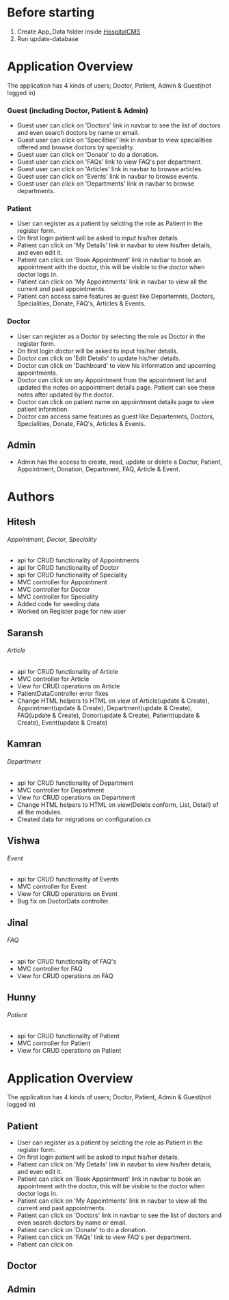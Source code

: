 # Before starting
1. Create App_Data folder inside [HospitalCMS](HospitalCMS)
2. Run update-database

# Application Overview
The application has 4 kinds of users; Doctor, Patient, Admin & Guest(not logged in)

### Guest (including Doctor, Patient & Admin)
- Guest user can click on 'Doctors' link in navbar to see the list of doctors and even search doctors by name or email.
- Guest user can click on 'Specilities' link in navbar to view specialities offered and browse doctors by speciality.
- Guest user can click on 'Donate' to do a donation.
- Guest user can click on 'FAQs' link to view FAQ's per department.
- Guest user can click on 'Articles' link in navbar to browse articles.
- Guest user can click on 'Events' link in navbar to browse events.
- Guest user can click on 'Departments' link in navbar to browse departments.

### Patient
- User can register as a patient by selcting the role as Patient in the register form.
- On first login patient will be asked to input his/her details.
- Patient can click on 'My Details' link in navbar to view his/her details, and even edit it.
- Patient can click on 'Book Appointment' link in navbar to book an appointment with the doctor, this will be visible to the doctor when doctor logs in.
- Patient can click on 'My Appointments' link in navbar to view all the current and past appointments.
- Patient can access same features as guest like Departemnts, Doctors, Specialities, Donate, FAQ's, Articles & Events.

### Doctor
- User can register as a Doctor by selecting the role as Doctor in the register form.
- On first login doctor will be asked to input his/her details.
- Doctor can click on 'Edit Details' to update his/her details.
- Doctor can click on 'Dashboard' to view his information and upcoming appointments.
- Doctor can click on any Appointment from the appointment list and updated the notes on appointment details page. Patient can see these notes after updated by the doctor.
- Doctor can click on patient name on appointment details page to view patient informtion.
- Doctor can access same features as guest like Departemnts, Doctors, Specialities, Donate, FAQ's, Articles & Events.

## Admin
- Admin has the access to create, read, update or delete a Doctor, Patient, Appointment, Donation, Department, FAQ, Article & Event.

# Authors
## Hitesh
###### Appointment, Doctor, Speciality
- api for CRUD functionality of Appointments
- api for CRUD functionality of Doctor
- api for CRUD functionality of Speciality
- MVC controller for Appointment
- MVC controller for Doctor
- MVC controller for Speciality
- Added code for seeding data
- Worked on Register page for new user

## Saransh
###### Article
- api for CRUD functionality of Article
- MVC controller for Article
- View for CRUD operations on Article
- PatientDataController error fixes
- Change HTML helpers to HTML on view of Article(update & Create), Appointment(update & Create), Department(update & Create), FAQ(update & Create), Donor(update & Create), Patient(update & Create), Event(update & Create)

## Kamran
###### Department
- api for CRUD functionality of Department
- MVC controller for Department
- View for CRUD operations on Department
- Change HTML helpers to HTML on view(Delete conform, List, Detail) of all the modules.
- Created data for migrations on configuration.cs

## Vishwa
###### Event
- api for CRUD functionality of Events
- MVC controller for Event
- View for CRUD operations on Event
- Bug fix on DoctorData controller.

## Jinal
###### FAQ
- api for CRUD functionality of FAQ's
- MVC controller for FAQ
- View for CRUD operations on FAQ

## Hunny
###### Patient
- api for CRUD functionality of Patient
- MVC controller for Patient
- View for CRUD operations on Patient

# Application Overview
The application has 4 kinds of users; Doctor, Patient, Admin & Guest(not logged in)
## Patient
- User can register as a patient by selcting the role as Patient in the register form.
- On first login patient will be asked to input his/her details.
- Patient can click on 'My Details' link in navbar to view his/her details, and even edit it.
- Patient can click on 'Book Appointment' link in navbar to book an appointment with the doctor, this will be visible to the doctor when doctor logs in.
- Patient can click on 'My Appointments' link in navbar to view all the current and past appointments.
- Patient can click on 'Doctors' link in navbar to see the list of doctors and even search doctors by name or email.
- Patient can click on 'Donate' to do a donation.
- Patient can click on 'FAQs' link to view FAQ's per department.
- Patient can click on 


## Doctor

## Admin

